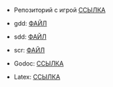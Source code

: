 - Репозиторий с игрой [ССЫЛКА](https://github.com/webbsalad)
	
- gdd: [ФАЙЛ](files/gdd.md)
- sdd: [ФАЙЛ](files/sdd.md)
- scr: [ФАЙЛ](files/srs.md)
- Godoc: [ССЫЛКА](https://pkg.go.dev/github.com/webbsalad/tetris)
- Latex: [ССЫЛКА](https://www.overleaf.com/project/676591221c704173a187d1de)